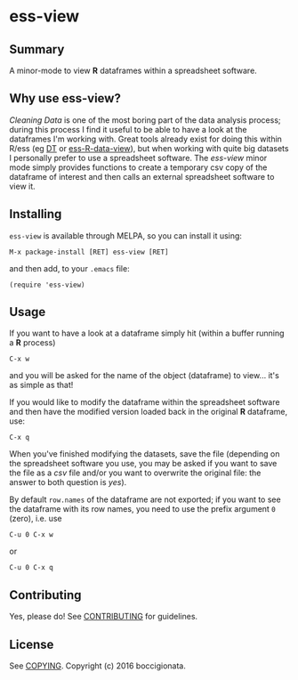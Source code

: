 # ess-view

## Summary

A minor-mode to view **R** dataframes within a spreadsheet software.


## Why use ess-view?

*Cleaning Data* is one of the most boring part of the data analysis process; during this process
I find it useful to be able to have a look at the dataframes I'm working with.
Great tools already exist for doing this within R/ess (eg [DT](http://rstudio.github.io/DT/) or [ess-R-data-view](https://github.com/myuhe/ess-R-data-view.el)),
but when working with quite big datasets I personally prefer to use a spreadsheet software.
 The *ess-view* minor mode simply provides functions to create a temporary csv copy of the dataframe of interest and then calls an external spreadsheet software to view it.
 
## Installing

`ess-view` is available through MELPA, so you can install it using:

    M-x package-install [RET] ess-view [RET]

and then add, to your `.emacs` file:

    (require 'ess-view)


## Usage

	
If you want to have a look at a dataframe simply hit (within a buffer running a **R** process)

    C-x w

 and you will be asked for the name of the object (dataframe) to view... it's as simple as that!


If you would like to modify the dataframe within the spreadsheet software and then have the modified version
loaded back in the original **R** dataframe, use:

    C-x q

When you've finished modifying the datasets, save the file (depending on the spreadsheet software you use, you may
be asked if you want to save the file as a *csv* file and/or you want to overwrite the original file: the answer to
both question is *yes*).

By default `row.names` of the dataframe are not exported; if you want to see the dataframe with its row names, you
need to use the prefix argument `0` (zero), i.e. use

    C-u 0 C-x w

or

    C-u 0 C-x q

## Contributing

Yes, please do! See [CONTRIBUTING][] for guidelines.

## License

See [COPYING][]. Copyright (c) 2016 boccigionata.


[CONTRIBUTING]: ./CONTRIBUTING.md
[COPYING]: ./COPYING
